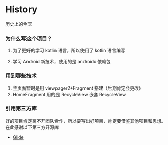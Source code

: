# History
历史上的今天

### 为什么写这个项目？

1. 为了更好的学习 kotlin 语言，所以使用了 kotlin 语言编写

2. 学习 Android 新技术，使用的是 androidx 依赖包

### 用到哪些技术

1. 主页面暂时是用 viewpager2+Fragment 搭建（后期肯定会更改）
2. HomeFragment 用的是 RecycleView 嵌套 RecycleView


### 引用第三方库
好的项目肯定离不开团队合作，所以要写出好项目，肯定要借鉴其他项目和思想。在此感谢以下第三方开源库
- [Glide](https://github.com/bumptech/glide)
 
